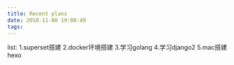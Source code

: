 ```yaml
---
title: Recent plans
date: 2018-11-08 19:08:49
tags:
---
```

list:
    1.superset搭建
    2.docker环境搭建
    3.学习golang
    4.学习django2
    5.mac搭建hexo
